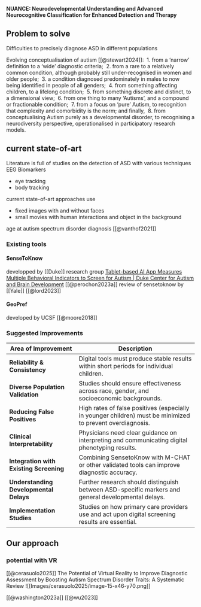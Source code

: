 **NUANCE: Neurodevelopmental Understanding and Advanced Neurocognitive Classification for Enhanced Detection and Therapy**


## Problem to solve
Difficulties to precisely diagnose ASD in different populations

Evolving conceptualisation of autism [[@stewart2024]]:
 1.  from a ‘narrow’ definition to a ‘wide’ diagnostic criteria; 
 2. from a rare to a relatively common condition, although probably still under-recognised in women and older people; 
 3. a condition diagnosed predominately in males to now being identified in people of all genders; 
 4. from something affecting children, to a lifelong condition; 
 5. from something discrete and distinct, to a dimensional view; 
 6. from one thing to many ‘Autisms’, and a compound or fractionable condition; 
 7. from a focus on ‘pure’ Autism, to recognition that complexity and comorbidity is the norm; and finally, 
 8. from conceptualising Autism purely as a developmental disorder, to recognising a neurodiversity perspective, operationalised in participatory research models.

## current state-of-art

Literature is full of studies on the detection of ASD with various techniques
EEG
Biomarkers
- eye tracking
- body tracking

current state-of-art approaches use
- fixed images with and without faces
- small movies with human interactions and object in the background

age at autism spectrum disorder diagnosis [[@vanthof2021]]

### Existing tools

#### SenseToKnow

developped by [[Duke]] research group 
[Tablet-based AI App Measures Multiple Behavioral Indicators to Screen for Autism | Duke Center for Autism and Brain Development](https://autismcenter.duke.edu/news/tablet-based-ai-app-measures-multiple-behavioral-indicators-screen-autism)
[[@perochon2023a]] 
review of sensetoknow by [[Yale]]  [[@lord2023]]

#### GeoPref

developed by UCSF 
[[@moore2018]]
### Suggested Improvements

|Area of Improvement|Description|
|---|---|
|**Reliability & Consistency**|Digital tools must produce stable results within short periods for individual children.|
|**Diverse Population Validation**|Studies should ensure effectiveness across race, gender, and socioeconomic backgrounds.|
|**Reducing False Positives**|High rates of false positives (especially in younger children) must be minimized to prevent overdiagnosis.|
|**Clinical Interpretability**|Physicians need clear guidance on interpreting and communicating digital phenotyping results.|
|**Integration with Existing Screening**|Combining SensetoKnow with M-CHAT or other validated tools can improve diagnostic accuracy.|
|**Understanding Developmental Delays**|Further research should distinguish between ASD-specific markers and general developmental delays.|
|**Implementation Studies**|Studies on how primary care providers use and act upon digital screening results are essential.|
## Our approach
### potential with VR
[[@cerasuolo2025]] The Potential of Virtual Reality to Improve Diagnostic Assessment by Boosting Autism Spectrum Disorder Traits: A Systematic Review
![[Images/cerasuolo2025/image-15-x46-y70.png]]



[[@washington2023a]]
[[@wu2023]]

